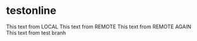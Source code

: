 # testonline
This text from LOCAL
This text from REMOTE
This text from REMOTE AGAIN
This text from test branh
